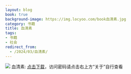 ```yaml
---
layout: blog
book: true
background-image: https://img.locyoo.com/book血清素.jpg
category: 书籍
title: 血清素
tags:
- 书籍
- 社会
redirect_from:
  - /2024/03/血清素/
---
```

![](https://img.locyoo.com/book血清素.jpg)
血清素: <a name = "ref1" href="https://url18.ctfile.com/f/50983618-1380725233-aa4190?p=3619">点击下载</a>，访问密码请点击右上方“关于”自行查看